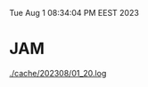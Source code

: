 Tue Aug  1 08:34:04 PM EEST 2023
# JAM
<a href='./cache/202308/01_20.log'>./cache/202308/01_20.log</a>
